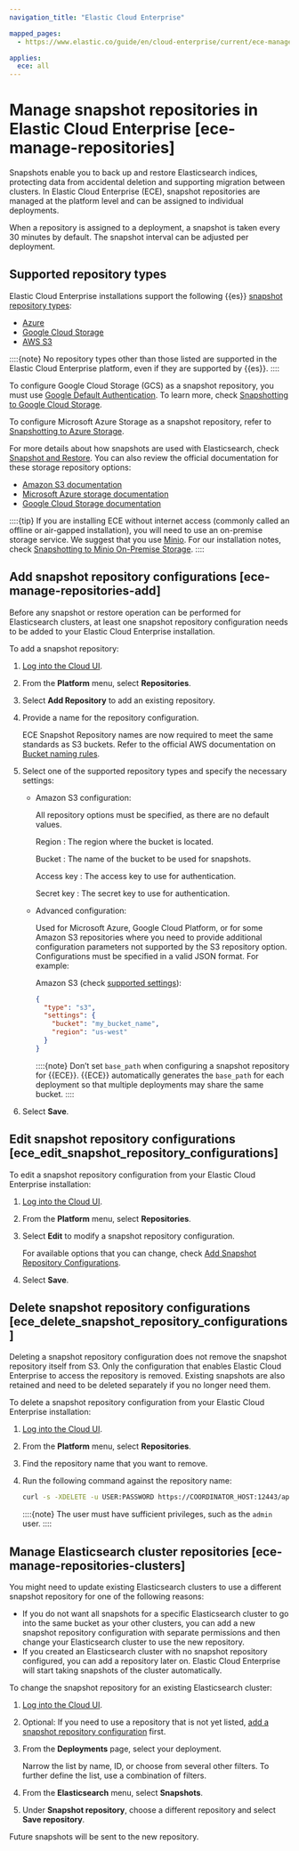 ```yaml
---
navigation_title: "Elastic Cloud Enterprise"

mapped_pages:
  - https://www.elastic.co/guide/en/cloud-enterprise/current/ece-manage-repositories.html

applies:
  ece: all
---
```


# Manage snapshot repositories in Elastic Cloud Enterprise [ece-manage-repositories]

Snapshots enable you to back up and restore Elasticsearch indices, protecting data from accidental deletion and supporting migration between clusters. In Elastic Cloud Enterprise (ECE), snapshot repositories are managed at the platform level and can be assigned to individual deployments.

When a repository is assigned to a deployment, a snapshot is taken every 30 minutes by default. The snapshot interval can be adjusted per deployment.

## Supported repository types

Elastic Cloud Enterprise installations support the following {{es}} [snapshot repository types](https://www.elastic.co/guide/en/elasticsearch/reference/current/snapshots-register-repository.html#ess-repo-types):

* [Azure](https://www.elastic.co/guide/en/elasticsearch/reference/current/repository-azure.html)
* [Google Cloud Storage](https://www.elastic.co/guide/en/elasticsearch/reference/current/repository-gcs.html)
* [AWS S3](https://www.elastic.co/guide/en/elasticsearch/reference/current/repository-s3.html)

::::{note}
No repository types other than those listed are supported in the Elastic Cloud Enterprise platform, even if they are supported by {{es}}.
::::

To configure Google Cloud Storage (GCS) as a snapshot repository, you must use [Google Default Authentication](https://developers.google.com/identity/protocols/application-default-credentials). To learn more, check [Snapshotting to Google Cloud Storage](google-cloud-storage-gcs-repository.md).

To configure Microsoft Azure Storage as a snapshot repository, refer to [Snapshotting to Azure Storage](azure-storage-repository.md).

For more details about how snapshots are used with Elasticsearch, check [Snapshot and Restore](https://www.elastic.co/guide/en/elasticsearch/reference/current/snapshot-restore.html). You can also review the official documentation for these storage repository options:

* [Amazon S3 documentation](http://docs.aws.amazon.com/AmazonS3/latest/dev/Introduction.md)
* [Microsoft Azure storage documentation](https://docs.microsoft.com/en-us/azure/storage/common/storage-quickstart-create-account)
* [Google Cloud Storage documentation](https://cloud.google.com/storage/docs/)

::::{tip}
If you are installing ECE without internet access (commonly called an offline or air-gapped installation), you will need to use an on-premise storage service.  We suggest that you use [Minio](https://www.minio.io/). For our installation notes, check [Snapshotting to Minio On-Premise Storage](minio-on-premise-repository.md).
::::



## Add snapshot repository configurations [ece-manage-repositories-add]

Before any snapshot or restore operation can be performed for Elasticsearch clusters, at least one snapshot repository configuration needs to be added to your Elastic Cloud Enterprise installation.

To add a snapshot repository:

1. [Log into the Cloud UI](../../deploy/cloud-enterprise/log-into-cloud-ui.md).
2. From the **Platform** menu, select **Repositories**.
3. Select **Add Repository** to add an existing repository.
4. Provide a name for the repository configuration.

    ECE Snapshot Repository names are now required to meet the same standards as S3 buckets. Refer to the official AWS documentation on [Bucket naming rules](https://docs.aws.amazon.com/AmazonS3/latest/userguide/bucketnamingrules.md).

5. Select one of the supported repository types and specify the necessary settings:

    * Amazon S3 configuration:

        All repository options must be specified, as there are no default values.

        Region
        :   The region where the bucket is located.

        Bucket
        :   The name of the bucket to be used for snapshots.

        Access key
        :   The access key to use for authentication.

        Secret key
        :   The secret key to use for authentication.

    * Advanced configuration:

        Used for Microsoft Azure, Google Cloud Platform, or for some Amazon S3 repositories where you need to provide additional configuration parameters not supported by the S3 repository option. Configurations must be specified in a valid JSON format. For example:

        Amazon S3 (check [supported settings](https://www.elastic.co/guide/en/elasticsearch/reference/current/repository-s3.html#repository-s3-repository)):

        ```json
        {
          "type": "s3",
          "settings": {
            "bucket": "my_bucket_name",
            "region": "us-west"
          }
        }
        ```

        ::::{note}
        Don’t set `base_path` when configuring a snapshot repository for {{ECE}}. {{ECE}} automatically generates the `base_path` for each deployment so that multiple deployments may share the same bucket.
        ::::

6. Select **Save**.


## Edit snapshot repository configurations [ece_edit_snapshot_repository_configurations]

To edit a snapshot repository configuration from your Elastic Cloud Enterprise installation:

1. [Log into the Cloud UI](../../deploy/cloud-enterprise/log-into-cloud-ui.md).
2. From the **Platform** menu, select **Repositories**.
3. Select **Edit** to modify a snapshot repository configuration.

    For available options that you can change, check [Add Snapshot Repository Configurations]().

4. Select **Save**.


## Delete snapshot repository configurations [ece_delete_snapshot_repository_configurations]

Deleting a snapshot repository configuration does not remove the snapshot repository itself from S3. Only the configuration that enables Elastic Cloud Enterprise to access the repository is removed. Existing snapshots are also retained and need to be deleted separately if you no longer need them.

To delete a snapshot repository configuration from your Elastic Cloud Enterprise installation:

1. [Log into the Cloud UI](../../deploy/cloud-enterprise/log-into-cloud-ui.md).
2. From the **Platform** menu, select **Repositories**.
3. Find the repository name that you want to remove.
4. Run the following command against the repository name:

    ```sh
    curl -s -XDELETE -u USER:PASSWORD https://COORDINATOR_HOST:12443/api/v1/platform/configuration/snapshots/repositories/REPOSITORY_NAME
    ```

    ::::{note}
    The user must have sufficient privileges, such as the `admin` user.
    ::::



## Manage Elasticsearch cluster repositories [ece-manage-repositories-clusters]

You might need to update existing Elasticsearch clusters to use a different snapshot repository for one of the following reasons:

* If you do not want all snapshots for a specific Elasticsearch cluster to go into the same bucket as your other clusters, you can add a new snapshot repository configuration with separate permissions and then change your Elasticsearch cluster to use the new repository.
* If you created an Elasticsearch cluster with no snapshot repository configured, you can add a repository later on. Elastic Cloud Enterprise will start taking snapshots of the cluster automatically.

To change the snapshot repository for an existing Elasticsearch cluster:

1. [Log into the Cloud UI](../../deploy/cloud-enterprise/log-into-cloud-ui.md).
2. Optional: If you need to use a repository that is not yet listed, [add a snapshot repository configuration]() first.
3. From the **Deployments** page, select your deployment.

    Narrow the list by name, ID, or choose from several other filters. To further define the list, use a combination of filters.

4. From the **Elasticsearch** menu, select **Snapshots**.
5. Under **Snapshot repository**, choose a different repository and select **Save repository**.

Future snapshots will be sent to the new repository.




